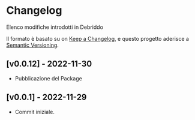 # Changelog

Elenco modifiche introdotti in Debriddo

Il formato è basato su on [Keep a Changelog](https://keepachangelog.com/en/1.0.0/),
e questo progetto aderisce a [Semantic Versioning](https://semver.org/spec/v2.0.0.html).

## [v0.0.12] - 2022-11-30

- Pubblicazione del Package

## [v0.0.1] - 2022-11-29

- Commit iniziale.

